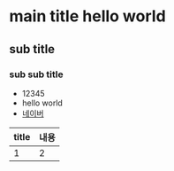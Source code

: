 # main title hello world
## sub title
### sub sub title

* 12345
* hello world
* [네이버](http://www.naver.com)

|title|내용|
|-----|----|
|1|2|
